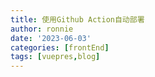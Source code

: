 ```yaml
---
title: 使用Github Action自动部署
author: ronnie
date: '2023-06-03'
categories: [frontEnd]
tags: [vuepres,blog]
---
```


